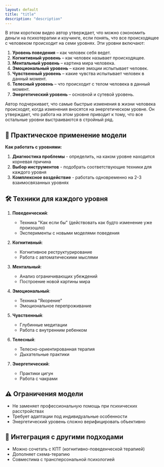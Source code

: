 ```yaml
---
layout: default
title: "title"
description: "description"
---
```





В этом коротком видео автор утверждает, что можно сэкономить деньги на психотерапии и коучинге, если понять, что все происходящее с человеком происходит на семи уровнях. Эти уровни включают:

1. **Уровень поведения** – как человек себя ведет.
2. **Когнитивный уровень** – как человек называет происходящее.
3. **Ментальный уровень** – картина мира человека.
4. **Эмоциональный уровень** – какие эмоции испытывает человек.
5. **Чувственный уровень** – какие чувства испытывает человек в данный момент.
6. **Телесный уровень** – что происходит с телом человека в данный момент.
7. **Энергетический уровень** – основной и сутевой уровень.

Автор подчеркивает, что самые быстрые изменения в жизни человека происходят, когда изменения вносятся на энергетическом уровне. Он утверждает, что работа на этом уровне приводит к тому, что все остальные уровни выстраиваются в стройный ряд.

## 📌 Практическое применение модели

**Как работать с уровнями:**
1. **Диагностика проблемы** - определить, на каком уровне находится корневая причина
2. **Выбор инструментов** - подобрать соответствующие техники для каждого уровня
3. **Комплексное воздействие** - работать одновременно на 2-3 взаимосвязанных уровнях

## 🛠 Техники для каждого уровня

1. **Поведенческий**:
   - Техника "Как если бы" (действовать как будто изменение уже произошло)
   - Эксперименты с новыми моделями поведения

2. **Когнитивный**:
   - Когнитивное реструктурирование
   - Работа с автоматическими мыслями

3. **Ментальный**:
   - Анализ ограничивающих убеждений
   - Построение новой картины мира

4. **Эмоциональный**:
   - Техника "Якорение"
   - Эмоциональное перепроживание

5. **Чувственный**:
   - Глубинные медитации
   - Работа с внутренним ребенком

6. **Телесный**:
   - Телесно-ориентированная терапия
   - Дыхательные практики

7. **Энергетический**:
   - Практики цигун
   - Работа с чакрами

## ⚠️ Ограничения модели
- Не заменяет профессиональную помощь при психических расстройствах
- Требует адаптации под индивидуальные особенности
- Энергетический уровень сложно верифицировать объективно

## 🔄 Интеграция с другими подходами
- Можно сочетать с КПТ (когнитивно-поведенческой терапией)
- Дополняет схема-терапию
- Совместима с трансперсональной психологией
#